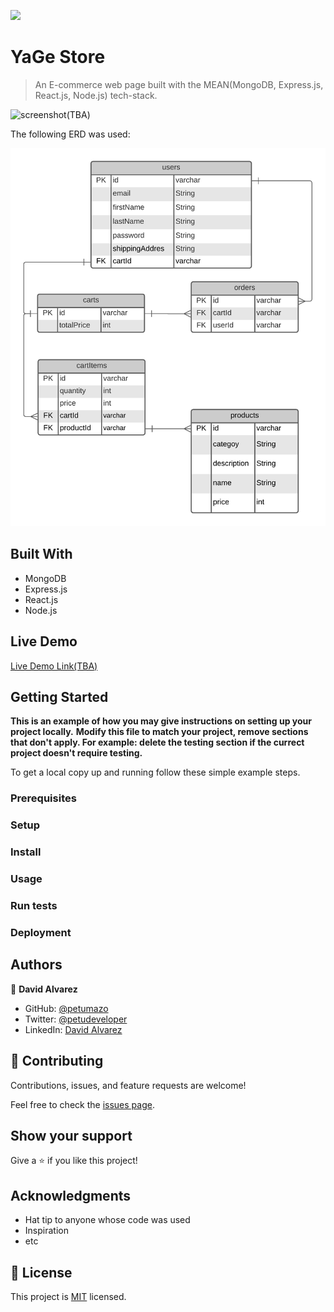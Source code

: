 ![](https://img.shields.io/badge/Microverse-blueviolet)

# YaGe Store

> An E-commerce web page built with the MEAN(MongoDB, Express.js, React.js, Node.js) tech-stack.

![screenshot(TBA)](./app_screenshot.png)

The following ERD was used:

![ecommerce ERD](./docs/ERDecommerce.png)

## Built With

- MongoDB 
- Express.js
- React.js
- Node.js

## Live Demo

[Live Demo Link(TBA)](https://livedemo.com)


## Getting Started

**This is an example of how you may give instructions on setting up your project locally.**
**Modify this file to match your project, remove sections that don't apply. For example: delete the testing section if the currect project doesn't require testing.**


To get a local copy up and running follow these simple example steps.

### Prerequisites

### Setup

### Install

### Usage

### Run tests

### Deployment



## Authors

👤 **David Alvarez**

- GitHub: [@petumazo](https://github.com/petudeveloper)
- Twitter: [@petudeveloper](https://twitter.com/petudeveloper)
- LinkedIn: [David Alvarez](https://www.linkedin.com/in/davidalvarezmazzo/)

## 🤝 Contributing

Contributions, issues, and feature requests are welcome!

Feel free to check the [issues page](../../issues/).

## Show your support

Give a ⭐️ if you like this project!

## Acknowledgments

- Hat tip to anyone whose code was used
- Inspiration
- etc

## 📝 License

This project is [MIT](./MIT.md) licensed.
